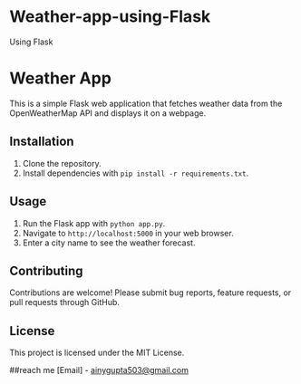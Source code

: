 # Weather-app-using-Flask
Using Flask


# Weather App

This is a simple Flask web application that fetches weather data from the OpenWeatherMap API and displays it on a webpage.

## Installation

1. Clone the repository.
2. Install dependencies with `pip install -r requirements.txt`.

## Usage

1. Run the Flask app with `python app.py`.
2. Navigate to `http://localhost:5000` in your web browser.
3. Enter a city name to see the weather forecast.

## Contributing

Contributions are welcome! Please submit bug reports, feature requests, or pull requests through GitHub.

## License

This project is licensed under the MIT License.



##reach me 
[Email] - ainygupta503@gmail.com
